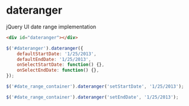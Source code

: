 dateranger
==========

jQuery UI date range implementation

```html
<div id="dateranger"></div>
```

```javascript
$('#dateranger').dateranger({
	defaultStartDate: '1/25/2013',
	defaultEndDate: '1/25/2013',
	onSelectStartDate: function() {},
	onSelectEndDate: function() {},
});
```

```javascript
$('#date_range_container').dateranger('setStartDate', '1/25/2013');
```

```javascript
$('#date_range_container').dateranger('setEndDate', '1/25/2013');
```
